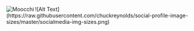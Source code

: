 <p><img align="left" src="https://github-readme-stats.vercel.app/api/top-langs?username=Moocchi&show_icons=true&locale=en&layout=compact" alt="Moocchi" />
![Alt Text](https://raw.githubusercontent.com/chuckreynolds/social-profile-image-sizes/master/socialmedia-img-sizes.png)
